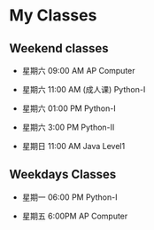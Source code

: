# My Classes

## Weekend classes
* 星期六 09:00 AM AP Computer 
* 星期六 11:00 AM (成人课) Python-I
* 星期六 01:00 PM Python-I
* 星期六 3:00 PM Python-II

* 星期日 11:00 AM Java Level1

## Weekdays Classes
* 星期一 06:00 PM Python-I

* 星期五 6:00PM AP Computer
